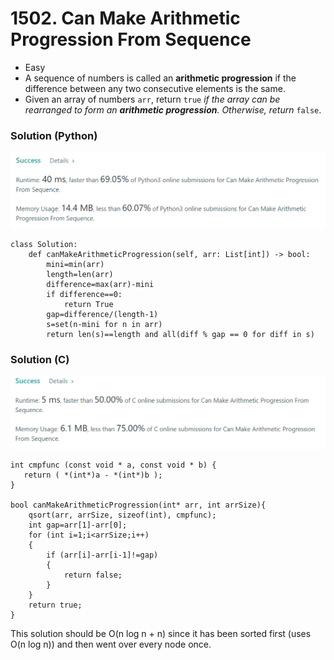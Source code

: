 # 1502. Can Make Arithmetic Progression From Sequence

* Easy
* A sequence of numbers is called an **arithmetic progression** if the difference between any two consecutive elements is the same.
* Given an array of numbers `arr`, return `true` _if the array can be rearranged to form an **arithmetic progression**. Otherwise, return_ `false`.

### Solution (Python)

![](<../.gitbook/assets/image (3) (1) (1) (1) (1).png>)

```
class Solution:
    def canMakeArithmeticProgression(self, arr: List[int]) -> bool:
        mini=min(arr)
        length=len(arr)
        difference=max(arr)-mini
        if difference==0:
            return True
        gap=difference/(length-1)
        s=set(n-mini for n in arr)
        return len(s)==length and all(diff % gap == 0 for diff in s)
```

### Solution (C)

![](<../.gitbook/assets/image (6) (1) (1) (1) (1) (1) (1).png>)

```
int cmpfunc (const void * a, const void * b) {
   return ( *(int*)a - *(int*)b );
}

bool canMakeArithmeticProgression(int* arr, int arrSize){
    qsort(arr, arrSize, sizeof(int), cmpfunc);
    int gap=arr[1]-arr[0];
    for (int i=1;i<arrSize;i++)
    {
        if (arr[i]-arr[i-1]!=gap)
        {
            return false;
        }
    }
    return true;
}
```

This solution should be O(n log n + n) since it has been sorted first (uses O(n log n)) and then went over every node once.&#x20;
